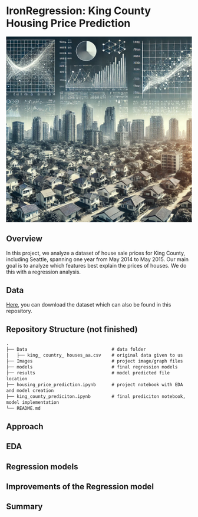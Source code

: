 # IronRegression: King County Housing Price Prediction
![Housing and Regression by ChatGPT](Images/housing_and_regression.webp)

## Overview
In this project, we analyze a dataset of house sale prices for King County, including Seattle, spanning one year from May 2014 to May 2015.  Our main goal is to analyze which features best explain the prices of houses. We do this with a regression analysis.

## Data 
[Here](https://www.kaggle.com/datasets/minasameh55/king-country-houses-aa), you can download the dataset which can also be found in this repository.

## Repository Structure (not finished)
    .
    ├── Data                                # data folder
    │   ├── king_ country_ houses_aa.csv    # original data given to us
    ├── Images                              # project image/graph files
    ├── models                              # final regression models
    ├── results                             # model predicted file location
    ├── housing_price_prediction.ipynb      # project notebook with EDA and model creation
    ├── king_county_prediciton.ipynb        # final prediciton notebook, model implementation
    └── README.md

## Approach

## EDA

## Regression models

## Improvements of the Regression model

## Summary

